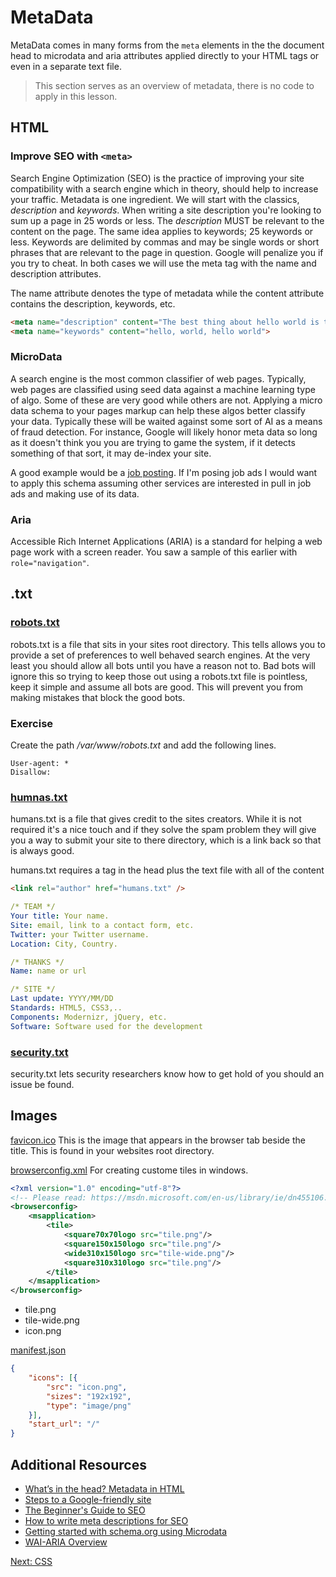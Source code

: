 # MetaData

MetaData comes in many forms from the ```meta``` elements in the the document head to microdata and aria attributes applied directly to your HTML tags or even in a separate text file.

> This section serves as an overview of metadata, there is no code to apply in this lesson.

## HTML

### Improve SEO with ```<meta>```

Search Engine Optimization (SEO) is the practice of improving your site compatibility with a search engine which in theory, should help to increase your traffic. Metadata is one ingredient. We will start with the classics, *description* and *keywords*. When writing a site description you're looking to sum up a page in 25 words or less. The *description* MUST be relevant to the content on the page. The same idea applies to keywords; 25 keywords or less. Keywords are delimited by commas and may be single words or short phrases that are relevant to the page in question. Google will penalize you if you try to cheat. In both cases we will use the meta tag with the name and description attributes.

The name attribute denotes the type of metadata while the content attribute contains the description, keywords, etc.

```html
<meta name="description" content="The best thing about hello world is the greeting">
<meta name="keywords" content="hello, world, hello world">
```

### MicroData

A search engine is the most common classifier of web pages. Typically, web pages are classified using seed data against a machine learning type of algo. Some of these are very good while others are not. Applying a micro data schema to your pages markup can help these algos better classify your data. Typically these will be waited against some sort of AI as a means of fraud detection. For instance, Google will likely honor meta data so long as it doesn't think you you are trying to game the system, if it detects something of that sort, it may de-index your site.

A good example would be a [job posting](http://schema.org/JobPosting). If I'm posing job ads I would want to apply this schema assuming other services are interested in pull in job ads and making use of its data.  

### Aria

Accessible Rich Internet Applications (ARIA) is a standard for helping a web page work with a screen reader. You saw a sample of this earlier with ```role="navigation"```.  

## .txt

### [robots.txt](http://www.robotstxt.org/) 

robots.txt is a file that sits in your sites root directory. This tells allows you to provide a set of preferences to well behaved search engines. At the very least you should allow all bots until you have a reason not to. Bad bots will ignore this so trying to keep those out using a robots.txt file is pointless, keep it simple and assume all bots are good. This will prevent you from making mistakes that block the good bots.

### Exercise
Create the path */var/www/robots.txt* and add the following lines.
```
User-agent: *
Disallow:
```

### [humnas.txt](http://humanstxt.org/) 
humans.txt is a file that gives credit to the sites creators. While it is not required it's a nice touch and if they solve the spam problem they will give you a way to submit your site to there directory, which is a link back so that is always good.

humans.txt requires a tag in the head plus the text file with all of the content

```html
<link rel="author" href="humans.txt" />
```

```yml
/* TEAM */
Your title: Your name.
Site: email, link to a contact form, etc.
Twitter: your Twitter username.
Location: City, Country.

/* THANKS */
Name: name or url

/* SITE */
Last update: YYYY/MM/DD
Standards: HTML5, CSS3,..
Components: Modernizr, jQuery, etc.
Software: Software used for the development
```

### [security.txt](https://securitytxt.org/) 

security.txt lets security researchers know how to get hold of you should an issue be found.

## Images

[favicon.ico](https://en.wikipedia.org/wiki/Favicon) This is the image that appears in the browser tab beside the title. This is found in your websites root directory.

[browserconfig.xml](https://msdn.microsoft.com/library/dn455106.aspx) For creating custome tiles in windows.

```xml
<?xml version="1.0" encoding="utf-8"?>
<!-- Please read: https://msdn.microsoft.com/en-us/library/ie/dn455106.aspx -->
<browserconfig>
    <msapplication>
        <tile>
            <square70x70logo src="tile.png"/>
            <square150x150logo src="tile.png"/>
            <wide310x150logo src="tile-wide.png"/>
            <square310x310logo src="tile.png"/>
        </tile>
    </msapplication>
</browserconfig>
```

* tile.png
* tile-wide.png
* icon.png

[manifest.json](https://developer.mozilla.org/en-US/docs/Web/Manifest)

```json
{
    "icons": [{
        "src": "icon.png",
        "sizes": "192x192",
        "type": "image/png"
    }],
    "start_url": "/"
}
```

## Additional Resources
* [What’s in the head? Metadata in HTML](https://developer.mozilla.org/en-US/docs/Learn/HTML/Introduction_to_HTML/The_head_metadata_in_HTML)
* [Steps to a Google-friendly site](https://support.google.com/webmasters/answer/40349?hl=en)
* [The Beginner's Guide to SEO](https://moz.com/beginners-guide-to-seo)
* [How to write meta descriptions for SEO](https://searchenginewatch.com/2016/05/26/how-to-write-meta-descriptions-for-seo-with-good-and-bad-examples/)
* [Getting started with schema.org using Microdata](http://schema.org/docs/gs.html)
* [WAI-ARIA Overview](https://www.w3.org/WAI/intro/aria)

[Next: CSS](/06-CSS/README.md)
